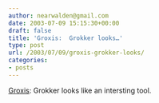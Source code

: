 ```yaml
---
author: nearwalden@gmail.com
date: 2003-07-09 15:15:30+00:00
draft: false
title: 'Groxis:  Grokker looks…'
type: post
url: /2003/07/09/groxis-grokker-looks/
categories:
- posts
---
```


[Groxis](//www.groxis.com/cgi-bin/grok/'):  Grokker looks like an intersting tool.



